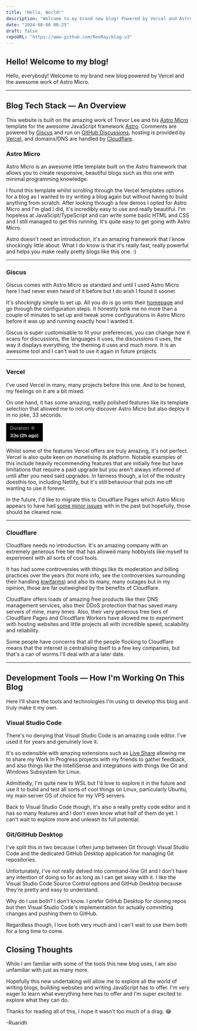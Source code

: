```yaml
---
title: "Hello, World!"
description: "Welcome to my brand new blog! Powered by Vercel and Astro Micro!"
date: "2024-08-06 00:25"
draft: false
repoURL: "https://www.github.com/RooRay/blog-v3"
---
```


## Hello! Welcome to my blog!

Hello, everybody! Welcome to my brand new blog powered by Vercel and the awesome work of Astro Micro.

---

## Blog Tech Stack — An Overview

This website is built on the amazing work of Trevor Lee and his [Astro Micro](https://github.com/trevortylerlee/astro-micro) template for the awesome JavaScript framework [Astro](https://astro.build). Comments are powered by [Giscus](https://giscus.app) and run on [GitHub Discussions](https://docs.github.com/en/discussions), hosting is provided by [Vercel](https://vercel.com), and domains/DNS are handled by [Cloudflare](https://cloudflare.com).

### Astro Micro

Astro Micro is an awesome little template built on the Astro framework that allows you to create responsive, beautiful blogs such as this one with minimal programming knowledge. 

I found this template whilst scrolling through the Vercel templates options for a blog as I wanted to try writing a blog again but without having to build anything from scratch. After looking through a few demos I opted for Astro Micro and I'm glad I did, it's incredibly easy to use and really beautiful. I'm hopeless at JavaScipt/TypeScript and can write some basic HTML and CSS and I still managed to get this running. It's quite easy to get going with Astro Micro.

Astro doesn't need an introduction, it's an amazing framework that I know shockingly little about. What I do know is that it's really fast, really powerful and helps you make really pretty blogs like this one. :)

---

### Giscus

Giscus comes with Astro Micro as standard and until I used Astro Micro here I had never even heard of it before but I do wish I found it sooner.

It's shockingly simple to set up. All you do is go onto their [homepage](https://giscus.app) and go through the configuration steps. It honestly took me no more than a couple of minutes to set up and tweak some configurations in Astro Micro before it was up and running exactly how I wanted it.

Giscus is super customisable to fit your preferences, you can change how it scans for discussions, the languages it uses, the discussions it uses, the way it displays everything, the theming it uses and much more. It is an awesome tool and I can't wait to use it again in future projects.

---

### Vercel

I've used Vercel in many, many projects before this one. And to be honest, my feelings on it are a bit mixed.

On one hand, it has some amazing, really polished features like its template selection that allowed me to not only discover Astro Micro but also deploy it in no joke, 33 seconds.

![A screenshot from my Vercel dashboard showing the deployment taking 33 seconds](./vercel.png)

Whilst some of the features Vercel offers are truly amazing, it's not perfect. Vercel is also quite keen on monetising its platform. Notable examples of this include heavily recommending features that are initially free but have limitations that require a paid upgrade but you aren't always informed of until after you need said upgrades. In fairness though, a lot of the industry doesthis too, including Netlify, but it's still behaviour that puts me off wanting to use it forever.

In the future, I'd like to migrate this to Cloudflare Pages which Astro Micro appears to have had [some minor issues](https://github.com/trevortylerlee/astro-micro/issues/39) with in the past but hopefully, those should be cleared now.

---

### Cloudflare

Cloudflare needs no introduction. It's an amazing company with an extremely generous free tier that has allowed many hobbyists like myself to experiment with all sorts of cool tools.

It has had some controversies with things like its moderation and billing practices over the years (for more info, see the controversies surrounding their handling [kiwifarms](https://www.theverge.com/2022/9/6/23339889/cloudflare-kiwi-farms-content-moderation-ddos)) and also its many, many outages but in my opinion, those are far outweighed by the benefits of Cloudflare.

Cloudflare offers loads of amazing free products like their DNS management services, also their DDoS protection that has saved many servers of mine, many times. Also, their very generous free tiers of Cloudflare Pages and Cloudflare Workers have allowed me to experiment with hosting websites and little projects all with incredible speed, scalability and reliability.

Some people have concerns that all the people flocking to Cloudflare means that the internet is centralising itself to a few key companies, but that's a can of worms I'll deal with at a later date.

---

## Development Tools — How I'm Working On This Blog

Here I'll share the tools and technologies I'm using to develop this blog and truly make it my own.

### Visual Studio Code

There's no denying that Visual Studio Code is an amazing code editor. I've used it for years and genuinely love it.

It's so extensible with amazing extensions such as [Live Share](https://marketplace.visualstudio.com/items?itemName=MS-vsliveshare.vsliveshare) allowing me to share my Work In Progress projects with my friends to gather feedback, and also things like the IntelliSense and integrations with things like Git and Windows Subsystem for Linux.

Admittedly, I'm quite new to WSL but I'd love to explore it in the future and use it to build and test all sorts of cool things on Linux, particularly Ubuntu, my main server OS of choice for my VPS servers.

Back to Visual Studio Code though, it's also a really pretty code editor and it has so many features and I don't even know what half of them do yet. I can't wait to explore more and unleash its full potential.

### Git/GitHub Desktop

I've split this in two because I often jump between Git through Visual Studio Code and the dedicated GitHub Desktop application for managing Git repositories.

Unfortunately, I've not really delved into command-line Git and I don't have any intention of doing so for as long as I can get away with it. I like the Visual Studio Code Source Control options and GitHub Desktop because they're pretty and easy to understand.

Why do I use both? I don't know. I prefer GitHub Desktop for cloning repos but then Visual Studio Code's implementation for actually committing changes and pushing them to GitHub.

Regardless though, I love both very much and I can't wait to use them both for a long time to come.

## Closing Thoughts

While I am familiar with some of the tools this new blog uses, I am also unfamiliar with just as many more.

Hopefully this new undertaking will allow me to explore all the world of writing blogs, building websites and writing JavaScript has to offer. I'm very eager to learn what everything here has to offer and I'm super excited to explore what they can do.

Thanks for reading all of this, I hope it wasn't too much of a drag. 😂

-Ruaridh
